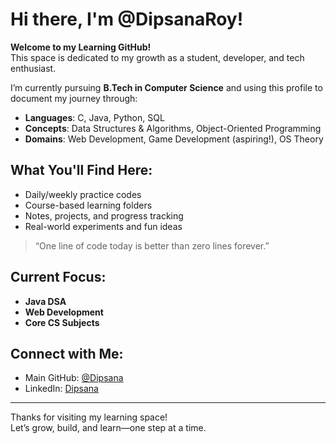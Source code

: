 # Hi there, I'm @DipsanaRoy! 

**Welcome to my Learning GitHub!**  
This space is dedicated to my growth as a student, developer, and tech enthusiast.  

I’m currently pursuing **B.Tech in Computer Science** and using this profile to document my journey through:

- **Languages**: C, Java, Python, SQL  
- **Concepts**: Data Structures & Algorithms, Object-Oriented Programming  
- **Domains**: Web Development, Game Development (aspiring!), OS Theory  

## What You'll Find Here:

- Daily/weekly practice codes  
- Course-based learning folders  
- Notes, projects, and progress tracking  
- Real-world experiments and fun ideas  

> “One line of code today is better than zero lines forever.”

## Current Focus:

- **Java DSA**
- **Web Development**
- **Core CS Subjects**

## Connect with Me:

- Main GitHub: [@Dipsana](https://github.com/Dipsana)
- LinkedIn: [Dipsana](https://www.linkedin.com/in/dipsana)

---

Thanks for visiting my learning space!  
Let’s grow, build, and learn—one step at a time.

<!---
DipsanaRoy/DipsanaRoy is a ✨ special ✨ repository because its `README.md` (this file) appears on your GitHub profile.
You can click the Preview link to take a look at your changes.
--->
